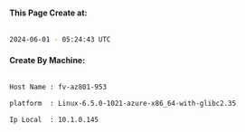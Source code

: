 
   
#### This Page Create at:

```bash

2024-06-01 - 05:24:43 UTC

```

#### Create By Machine:

```bash

Host Name : fv-az801-953

platform  : Linux-6.5.0-1021-azure-x86_64-with-glibc2.35

Ip Local  : 10.1.0.145

```

